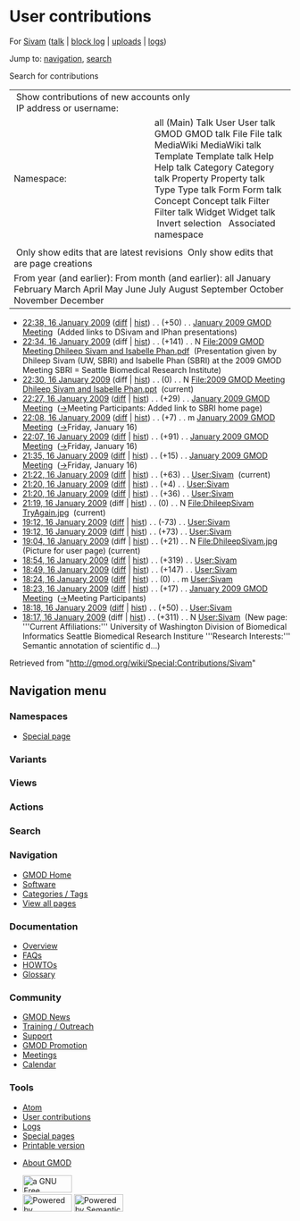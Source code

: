 <div id="mw-page-base" class="noprint">

</div>

<div id="mw-head-base" class="noprint">

</div>

<div id="content" class="mw-body" role="main">

<span id="top"></span>

<div id="mw-js-message" style="display:none;">

</div>



# <span dir="auto">User contributions</span>

<div id="bodyContent">

<div id="contentSub">

For [Sivam](/wiki/User:Sivam "User:Sivam") (<a
href="/mediawiki/index.php?title=User_talk:Sivam&amp;action=edit&amp;redlink=1"
class="new" title="User talk:Sivam (page does not exist)">talk</a> \|
[block
log](/mediawiki/index.php?title=Special:Log/block&page=User%3ASivam "Special:Log/block")
\| [uploads](/wiki/Special:ListFiles/Sivam "Special:ListFiles/Sivam") \|
[logs](/wiki/Special:Log/Sivam "Special:Log/Sivam"))

</div>

<div id="jump-to-nav" class="mw-jump">

Jump to: [navigation](#mw-navigation), [search](#p-search)

</div>

<div id="mw-content-text">

Search for contributions

<table class="mw-contributions-table">
<colgroup>
<col style="width: 50%" />
<col style="width: 50%" />
</colgroup>
<tbody>
<tr class="odd">
<td colspan="2"> Show contributions of new accounts only<br />
 IP address or username:</td>
</tr>
<tr class="even">
<td class="mw-label">Namespace:</td>
<td>all (Main) Talk User User talk GMOD GMOD talk File File talk
MediaWiki MediaWiki talk Template Template talk Help Help talk Category
Category talk Property Property talk Type Type talk Form Form talk
Concept Concept talk Filter Filter talk Widget Widget talk  
 Invert selection 
 Associated namespace </td>
</tr>
<tr class="odd">
<td colspan="2"></td>
</tr>
<tr class="even">
<td colspan="2"> Only show edits that are latest revisions
 Only show edits that are page creations</td>
</tr>
<tr class="odd">
<td colspan="2">From year (and earlier): From month (and earlier): all
January February March April May June July August September October
November December</td>
</tr>
</tbody>
</table>

- <a
  href="/mediawiki/index.php?title=January_2009_GMOD_Meeting&amp;oldid=7226"
  class="mw-changeslist-date" title="January 2009 GMOD Meeting">22:38, 16
  January 2009</a>
  ([diff](/mediawiki/index.php?title=January_2009_GMOD_Meeting&diff=prev&oldid=7226 "January 2009 GMOD Meeting")
  \|
  [hist](/mediawiki/index.php?title=January_2009_GMOD_Meeting&action=history "January 2009 GMOD Meeting"))
  <span class="mw-changeslist-separator">. .</span>
  <span class="mw-plusminus-pos" dir="ltr"
  title="10,682 bytes after change">(+50)</span>‎
  <span class="mw-changeslist-separator">. .</span>
  <a href="/wiki/January_2009_GMOD_Meeting" class="mw-contributions-title"
  title="January 2009 GMOD Meeting">January 2009 GMOD Meeting</a> ‎
  <span class="comment">(Added links to DSivam and IPhan
  presentations)</span>
- <a
  href="/mediawiki/index.php?title=File:2009_GMOD_Meeting_Dhileep_Sivam_and_Isabelle_Phan.pdf&amp;oldid=7224"
  class="mw-changeslist-date"
  title="File:2009 GMOD Meeting Dhileep Sivam and Isabelle Phan.pdf">22:34,
  16 January 2009</a> (diff \|
  [hist](/mediawiki/index.php?title=File:2009_GMOD_Meeting_Dhileep_Sivam_and_Isabelle_Phan.pdf&action=history "File:2009 GMOD Meeting Dhileep Sivam and Isabelle Phan.pdf"))
  <span class="mw-changeslist-separator">. .</span>
  <span class="mw-plusminus-pos" dir="ltr"
  title="141 bytes after change">(+141)</span>‎
  <span class="mw-changeslist-separator">. .</span> N <a
  href="/wiki/File:2009_GMOD_Meeting_Dhileep_Sivam_and_Isabelle_Phan.pdf"
  class="mw-contributions-title"
  title="File:2009 GMOD Meeting Dhileep Sivam and Isabelle Phan.pdf">File:2009
  GMOD Meeting Dhileep Sivam and Isabelle Phan.pdf</a> ‎
  <span class="comment">(Presentation given by Dhileep Sivam (UW, SBRI)
  and Isabelle Phan (SBRI) at the 2009 GMOD Meeting SBRI = Seattle
  Biomedical Research Institute)</span>
- <a
  href="/mediawiki/index.php?title=File:2009_GMOD_Meeting_Dhileep_Sivam_and_Isabelle_Phan.ppt&amp;oldid=7223"
  class="mw-changeslist-date"
  title="File:2009 GMOD Meeting Dhileep Sivam and Isabelle Phan.ppt">22:30,
  16 January 2009</a> (diff \|
  [hist](/mediawiki/index.php?title=File:2009_GMOD_Meeting_Dhileep_Sivam_and_Isabelle_Phan.ppt&action=history "File:2009 GMOD Meeting Dhileep Sivam and Isabelle Phan.ppt"))
  <span class="mw-changeslist-separator">. .</span>
  <span class="mw-plusminus-null" dir="ltr"
  title="0 bytes after change">(0)</span>‎
  <span class="mw-changeslist-separator">. .</span> N <a
  href="/wiki/File:2009_GMOD_Meeting_Dhileep_Sivam_and_Isabelle_Phan.ppt"
  class="mw-contributions-title"
  title="File:2009 GMOD Meeting Dhileep Sivam and Isabelle Phan.ppt">File:2009
  GMOD Meeting Dhileep Sivam and Isabelle Phan.ppt</a> ‎
  <span class="mw-uctop">(current)</span>
- <a
  href="/mediawiki/index.php?title=January_2009_GMOD_Meeting&amp;oldid=7221"
  class="mw-changeslist-date" title="January 2009 GMOD Meeting">22:27, 16
  January 2009</a>
  ([diff](/mediawiki/index.php?title=January_2009_GMOD_Meeting&diff=prev&oldid=7221 "January 2009 GMOD Meeting")
  \|
  [hist](/mediawiki/index.php?title=January_2009_GMOD_Meeting&action=history "January 2009 GMOD Meeting"))
  <span class="mw-changeslist-separator">. .</span>
  <span class="mw-plusminus-pos" dir="ltr"
  title="10,600 bytes after change">(+29)</span>‎
  <span class="mw-changeslist-separator">. .</span>
  <a href="/wiki/January_2009_GMOD_Meeting" class="mw-contributions-title"
  title="January 2009 GMOD Meeting">January 2009 GMOD Meeting</a> ‎
  <span class="comment">([→](/wiki/January_2009_GMOD_Meeting#Meeting_Participants "January 2009 GMOD Meeting")‎<span dir="auto"><span class="autocomment">Meeting
  Participants: </span> Added link to SBRI home page</span>)</span>
- <a
  href="/mediawiki/index.php?title=January_2009_GMOD_Meeting&amp;oldid=7220"
  class="mw-changeslist-date" title="January 2009 GMOD Meeting">22:08, 16
  January 2009</a>
  ([diff](/mediawiki/index.php?title=January_2009_GMOD_Meeting&diff=prev&oldid=7220 "January 2009 GMOD Meeting")
  \|
  [hist](/mediawiki/index.php?title=January_2009_GMOD_Meeting&action=history "January 2009 GMOD Meeting"))
  <span class="mw-changeslist-separator">. .</span>
  <span class="mw-plusminus-pos" dir="ltr"
  title="10,571 bytes after change">(+7)</span>‎
  <span class="mw-changeslist-separator">. .</span> m
  <a href="/wiki/January_2009_GMOD_Meeting" class="mw-contributions-title"
  title="January 2009 GMOD Meeting">January 2009 GMOD Meeting</a> ‎
  <span class="comment">([→](/wiki/January_2009_GMOD_Meeting#Friday.2C_January_16 "January 2009 GMOD Meeting")‎<span dir="auto"><span class="autocomment">Friday,
  January 16</span></span>)</span>
- <a
  href="/mediawiki/index.php?title=January_2009_GMOD_Meeting&amp;oldid=7219"
  class="mw-changeslist-date" title="January 2009 GMOD Meeting">22:07, 16
  January 2009</a>
  ([diff](/mediawiki/index.php?title=January_2009_GMOD_Meeting&diff=prev&oldid=7219 "January 2009 GMOD Meeting")
  \|
  [hist](/mediawiki/index.php?title=January_2009_GMOD_Meeting&action=history "January 2009 GMOD Meeting"))
  <span class="mw-changeslist-separator">. .</span>
  <span class="mw-plusminus-pos" dir="ltr"
  title="10,564 bytes after change">(+91)</span>‎
  <span class="mw-changeslist-separator">. .</span>
  <a href="/wiki/January_2009_GMOD_Meeting" class="mw-contributions-title"
  title="January 2009 GMOD Meeting">January 2009 GMOD Meeting</a> ‎
  <span class="comment">([→](/wiki/January_2009_GMOD_Meeting#Friday.2C_January_16 "January 2009 GMOD Meeting")‎<span dir="auto"><span class="autocomment">Friday,
  January 16</span></span>)</span>
- <a
  href="/mediawiki/index.php?title=January_2009_GMOD_Meeting&amp;oldid=7218"
  class="mw-changeslist-date" title="January 2009 GMOD Meeting">21:35, 16
  January 2009</a>
  ([diff](/mediawiki/index.php?title=January_2009_GMOD_Meeting&diff=prev&oldid=7218 "January 2009 GMOD Meeting")
  \|
  [hist](/mediawiki/index.php?title=January_2009_GMOD_Meeting&action=history "January 2009 GMOD Meeting"))
  <span class="mw-changeslist-separator">. .</span>
  <span class="mw-plusminus-pos" dir="ltr"
  title="10,473 bytes after change">(+15)</span>‎
  <span class="mw-changeslist-separator">. .</span>
  <a href="/wiki/January_2009_GMOD_Meeting" class="mw-contributions-title"
  title="January 2009 GMOD Meeting">January 2009 GMOD Meeting</a> ‎
  <span class="comment">([→](/wiki/January_2009_GMOD_Meeting#Friday.2C_January_16 "January 2009 GMOD Meeting")‎<span dir="auto"><span class="autocomment">Friday,
  January 16</span></span>)</span>
- <a href="/mediawiki/index.php?title=User:Sivam&amp;oldid=7217"
  class="mw-changeslist-date" title="User:Sivam">21:22, 16 January
  2009</a>
  ([diff](/mediawiki/index.php?title=User:Sivam&diff=prev&oldid=7217 "User:Sivam")
  \|
  [hist](/mediawiki/index.php?title=User:Sivam&action=history "User:Sivam"))
  <span class="mw-changeslist-separator">. .</span>
  <span class="mw-plusminus-pos" dir="ltr"
  title="930 bytes after change">(+63)</span>‎
  <span class="mw-changeslist-separator">. .</span>
  <a href="/wiki/User:Sivam" class="mw-contributions-title"
  title="User:Sivam">User:Sivam</a> ‎
  <span class="mw-uctop">(current)</span>
- <a href="/mediawiki/index.php?title=User:Sivam&amp;oldid=7216"
  class="mw-changeslist-date" title="User:Sivam">21:20, 16 January
  2009</a>
  ([diff](/mediawiki/index.php?title=User:Sivam&diff=prev&oldid=7216 "User:Sivam")
  \|
  [hist](/mediawiki/index.php?title=User:Sivam&action=history "User:Sivam"))
  <span class="mw-changeslist-separator">. .</span>
  <span class="mw-plusminus-pos" dir="ltr"
  title="867 bytes after change">(+4)</span>‎
  <span class="mw-changeslist-separator">. .</span>
  <a href="/wiki/User:Sivam" class="mw-contributions-title"
  title="User:Sivam">User:Sivam</a> ‎
- <a href="/mediawiki/index.php?title=User:Sivam&amp;oldid=7215"
  class="mw-changeslist-date" title="User:Sivam">21:20, 16 January
  2009</a>
  ([diff](/mediawiki/index.php?title=User:Sivam&diff=prev&oldid=7215 "User:Sivam")
  \|
  [hist](/mediawiki/index.php?title=User:Sivam&action=history "User:Sivam"))
  <span class="mw-changeslist-separator">. .</span>
  <span class="mw-plusminus-pos" dir="ltr"
  title="863 bytes after change">(+36)</span>‎
  <span class="mw-changeslist-separator">. .</span>
  <a href="/wiki/User:Sivam" class="mw-contributions-title"
  title="User:Sivam">User:Sivam</a> ‎
- <a
  href="/mediawiki/index.php?title=File:DhileepSivam_TryAgain.jpg&amp;oldid=7214"
  class="mw-changeslist-date"
  title="File:DhileepSivam TryAgain.jpg">21:19, 16 January 2009</a>
  (diff \|
  [hist](/mediawiki/index.php?title=File:DhileepSivam_TryAgain.jpg&action=history "File:DhileepSivam TryAgain.jpg"))
  <span class="mw-changeslist-separator">. .</span>
  <span class="mw-plusminus-null" dir="ltr"
  title="0 bytes after change">(0)</span>‎
  <span class="mw-changeslist-separator">. .</span> N
  <a href="/wiki/File:DhileepSivam_TryAgain.jpg"
  class="mw-contributions-title"
  title="File:DhileepSivam TryAgain.jpg">File:DhileepSivam
  TryAgain.jpg</a> ‎ <span class="mw-uctop">(current)</span>
- <a href="/mediawiki/index.php?title=User:Sivam&amp;oldid=7212"
  class="mw-changeslist-date" title="User:Sivam">19:12, 16 January
  2009</a>
  ([diff](/mediawiki/index.php?title=User:Sivam&diff=prev&oldid=7212 "User:Sivam")
  \|
  [hist](/mediawiki/index.php?title=User:Sivam&action=history "User:Sivam"))
  <span class="mw-changeslist-separator">. .</span>
  <span class="mw-plusminus-neg" dir="ltr"
  title="827 bytes after change">(-73)</span>‎
  <span class="mw-changeslist-separator">. .</span>
  <a href="/wiki/User:Sivam" class="mw-contributions-title"
  title="User:Sivam">User:Sivam</a> ‎
- <a href="/mediawiki/index.php?title=User:Sivam&amp;oldid=7211"
  class="mw-changeslist-date" title="User:Sivam">19:12, 16 January
  2009</a>
  ([diff](/mediawiki/index.php?title=User:Sivam&diff=prev&oldid=7211 "User:Sivam")
  \|
  [hist](/mediawiki/index.php?title=User:Sivam&action=history "User:Sivam"))
  <span class="mw-changeslist-separator">. .</span>
  <span class="mw-plusminus-pos" dir="ltr"
  title="900 bytes after change">(+73)</span>‎
  <span class="mw-changeslist-separator">. .</span>
  <a href="/wiki/User:Sivam" class="mw-contributions-title"
  title="User:Sivam">User:Sivam</a> ‎
- <a
  href="/mediawiki/index.php?title=File:DhileepSivam.jpg&amp;oldid=7210"
  class="mw-changeslist-date" title="File:DhileepSivam.jpg">19:04, 16
  January 2009</a> (diff \|
  [hist](/mediawiki/index.php?title=File:DhileepSivam.jpg&action=history "File:DhileepSivam.jpg"))
  <span class="mw-changeslist-separator">. .</span>
  <span class="mw-plusminus-pos" dir="ltr"
  title="21 bytes after change">(+21)</span>‎
  <span class="mw-changeslist-separator">. .</span> N
  <a href="/wiki/File:DhileepSivam.jpg" class="mw-contributions-title"
  title="File:DhileepSivam.jpg">File:DhileepSivam.jpg</a> ‎
  <span class="comment">(Picture for user page)</span>
  <span class="mw-uctop">(current)</span>
- <a href="/mediawiki/index.php?title=User:Sivam&amp;oldid=7209"
  class="mw-changeslist-date" title="User:Sivam">18:54, 16 January
  2009</a>
  ([diff](/mediawiki/index.php?title=User:Sivam&diff=prev&oldid=7209 "User:Sivam")
  \|
  [hist](/mediawiki/index.php?title=User:Sivam&action=history "User:Sivam"))
  <span class="mw-changeslist-separator">. .</span>
  <span class="mw-plusminus-pos" dir="ltr"
  title="827 bytes after change">(+319)</span>‎
  <span class="mw-changeslist-separator">. .</span>
  <a href="/wiki/User:Sivam" class="mw-contributions-title"
  title="User:Sivam">User:Sivam</a> ‎
- <a href="/mediawiki/index.php?title=User:Sivam&amp;oldid=7208"
  class="mw-changeslist-date" title="User:Sivam">18:49, 16 January
  2009</a>
  ([diff](/mediawiki/index.php?title=User:Sivam&diff=prev&oldid=7208 "User:Sivam")
  \|
  [hist](/mediawiki/index.php?title=User:Sivam&action=history "User:Sivam"))
  <span class="mw-changeslist-separator">. .</span>
  <span class="mw-plusminus-pos" dir="ltr"
  title="508 bytes after change">(+147)</span>‎
  <span class="mw-changeslist-separator">. .</span>
  <a href="/wiki/User:Sivam" class="mw-contributions-title"
  title="User:Sivam">User:Sivam</a> ‎
- <a href="/mediawiki/index.php?title=User:Sivam&amp;oldid=7207"
  class="mw-changeslist-date" title="User:Sivam">18:24, 16 January
  2009</a>
  ([diff](/mediawiki/index.php?title=User:Sivam&diff=prev&oldid=7207 "User:Sivam")
  \|
  [hist](/mediawiki/index.php?title=User:Sivam&action=history "User:Sivam"))
  <span class="mw-changeslist-separator">. .</span>
  <span class="mw-plusminus-null" dir="ltr"
  title="361 bytes after change">(0)</span>‎
  <span class="mw-changeslist-separator">. .</span> m
  <a href="/wiki/User:Sivam" class="mw-contributions-title"
  title="User:Sivam">User:Sivam</a> ‎
- <a
  href="/mediawiki/index.php?title=January_2009_GMOD_Meeting&amp;oldid=7205"
  class="mw-changeslist-date" title="January 2009 GMOD Meeting">18:23, 16
  January 2009</a>
  ([diff](/mediawiki/index.php?title=January_2009_GMOD_Meeting&diff=prev&oldid=7205 "January 2009 GMOD Meeting")
  \|
  [hist](/mediawiki/index.php?title=January_2009_GMOD_Meeting&action=history "January 2009 GMOD Meeting"))
  <span class="mw-changeslist-separator">. .</span>
  <span class="mw-plusminus-pos" dir="ltr"
  title="10,436 bytes after change">(+17)</span>‎
  <span class="mw-changeslist-separator">. .</span>
  <a href="/wiki/January_2009_GMOD_Meeting" class="mw-contributions-title"
  title="January 2009 GMOD Meeting">January 2009 GMOD Meeting</a> ‎
  <span class="comment">([→](/wiki/January_2009_GMOD_Meeting#Meeting_Participants "January 2009 GMOD Meeting")‎<span dir="auto"><span class="autocomment">Meeting
  Participants</span></span>)</span>
- <a href="/mediawiki/index.php?title=User:Sivam&amp;oldid=7204"
  class="mw-changeslist-date" title="User:Sivam">18:18, 16 January
  2009</a>
  ([diff](/mediawiki/index.php?title=User:Sivam&diff=prev&oldid=7204 "User:Sivam")
  \|
  [hist](/mediawiki/index.php?title=User:Sivam&action=history "User:Sivam"))
  <span class="mw-changeslist-separator">. .</span>
  <span class="mw-plusminus-pos" dir="ltr"
  title="361 bytes after change">(+50)</span>‎
  <span class="mw-changeslist-separator">. .</span>
  <a href="/wiki/User:Sivam" class="mw-contributions-title"
  title="User:Sivam">User:Sivam</a> ‎
- <a href="/mediawiki/index.php?title=User:Sivam&amp;oldid=7203"
  class="mw-changeslist-date" title="User:Sivam">18:17, 16 January
  2009</a> (diff \|
  [hist](/mediawiki/index.php?title=User:Sivam&action=history "User:Sivam"))
  <span class="mw-changeslist-separator">. .</span>
  <span class="mw-plusminus-pos" dir="ltr"
  title="311 bytes after change">(+311)</span>‎
  <span class="mw-changeslist-separator">. .</span> N
  <a href="/wiki/User:Sivam" class="mw-contributions-title"
  title="User:Sivam">User:Sivam</a> ‎ <span class="comment">(New page:
  '''Current Affiliations:''' University of Washington Division of
  Biomedical Informatics Seattle Biomedical Research Institure
  '''Research Interests:''' Semantic annotation of scientific
  d...)</span>

</div>

<div class="printfooter">

Retrieved from "<http://gmod.org/wiki/Special:Contributions/Sivam>"

</div>

<div id="catlinks" class="catlinks catlinks-allhidden">

</div>

<div class="visualClear">

</div>

</div>

</div>

<div id="mw-navigation">

## Navigation menu

<div id="mw-head">



<div id="left-navigation">

<div id="p-namespaces" class="vectorTabs" role="navigation"
aria-labelledby="p-namespaces-label">

### Namespaces

- <span id="ca-nstab-special">[Special
  page](/wiki/Special:Contributions/Sivam "This is a special page, you cannot edit the page itself")</span>

</div>

<div id="p-variants" class="vectorMenu emptyPortlet" role="navigation"
aria-labelledby="p-variants-label">

### 

### Variants[](#)

<div class="menu">

</div>

</div>

</div>

<div id="right-navigation">

<div id="p-views" class="vectorTabs emptyPortlet" role="navigation"
aria-labelledby="p-views-label">

### Views

</div>

<div id="p-cactions" class="vectorMenu emptyPortlet" role="navigation"
aria-labelledby="p-cactions-label">

### Actions[](#)

<div class="menu">

</div>

</div>

<div id="p-search" role="search">

### Search

<div id="simpleSearch">

</div>

</div>

</div>

</div>

<div id="mw-panel">

<div id="p-logo" role="banner">

<a href="/wiki/Main_Page"
style="background-image: url(http://gmod.org/images/GMOD-cogs.png);"
title="Visit the main page"></a>

</div>

<div id="p-Navigation" class="portal" role="navigation"
aria-labelledby="p-Navigation-label">

### Navigation

<div class="body">

- <span id="n-GMOD-Home">[GMOD Home](/wiki/Main_Page)</span>
- <span id="n-Software">[Software](/wiki/GMOD_Components)</span>
- <span id="n-Categories-.2F-Tags">[Categories /
  Tags](/wiki/Categories)</span>
- <span id="n-View-all-pages">[View all
  pages](/wiki/Special:AllPages)</span>

</div>

</div>

<div id="p-Documentation" class="portal" role="navigation"
aria-labelledby="p-Documentation-label">

### Documentation

<div class="body">

- <span id="n-Overview">[Overview](/wiki/Overview)</span>
- <span id="n-FAQs">[FAQs](/wiki/Category:FAQ)</span>
- <span id="n-HOWTOs">[HOWTOs](/wiki/Category:HOWTO)</span>
- <span id="n-Glossary">[Glossary](/wiki/Glossary)</span>

</div>

</div>

<div id="p-Community" class="portal" role="navigation"
aria-labelledby="p-Community-label">

### Community

<div class="body">

- <span id="n-GMOD-News">[GMOD News](/wiki/GMOD_News)</span>
- <span id="n-Training-.2F-Outreach">[Training /
  Outreach](/wiki/Training_and_Outreach)</span>
- <span id="n-Support">[Support](/wiki/Support)</span>
- <span id="n-GMOD-Promotion">[GMOD
  Promotion](/wiki/GMOD_Promotion)</span>
- <span id="n-Meetings">[Meetings](/wiki/Meetings)</span>
- <span id="n-Calendar">[Calendar](/wiki/Calendar)</span>

</div>

</div>

<div id="p-tb" class="portal" role="navigation"
aria-labelledby="p-tb-label">

### Tools

<div class="body">

- <span id="feedlinks"><a
  href="http://gmod.org/mediawiki/index.php?title=Special:Contributions/Sivam&amp;feed=atom"
  id="feed-atom" class="feedlink" rel="alternate"
  type="application/atom+xml" title="Atom feed for this page">Atom</a></span>
- <span id="t-contributions">[User
  contributions](/wiki/Special:Contributions/Sivam "A list of contributions of this user")</span>
- <span id="t-log">[Logs](/wiki/Special:Log/Sivam)</span>
- <span id="t-specialpages"><a href="/wiki/Special:SpecialPages" accesskey="q"
  title="A list of all special pages [q]">Special pages</a></span>
- <span id="t-print"><a
  href="/mediawiki/index.php?title=Special:Contributions/Sivam&amp;printable=yes"
  rel="alternate" accesskey="p"
  title="Printable version of this page [p]">Printable version</a></span>

</div>

</div>

</div>

</div>

<div id="footer" role="contentinfo">

- <span id="footer-places-about">[About
  GMOD](/wiki/GMOD:About "GMOD:About")</span>

<!-- -->

- <span id="footer-copyrightico">[<img src="http://www.gnu.org/graphics/gfdl-logo-small.png" width="88"
  height="31" alt="a GNU Free Documentation License" />](http://www.gnu.org/licenses/fdl-1.3.html)</span>
- <span id="footer-poweredbyico">[<img src="/mediawiki/skins/common/images/poweredby_mediawiki_88x31.png"
  width="88" height="31" alt="Powered by MediaWiki" />](//www.mediawiki.org/)
  [<img
  src="/mediawiki/extensions/SemanticMediaWiki/includes/../resources/images/smw_button.png"
  width="88" height="31" alt="Powered by Semantic MediaWiki" />](https://www.semantic-mediawiki.org/wiki/Semantic_MediaWiki)</span>

<div style="clear:both">

</div>

</div>
